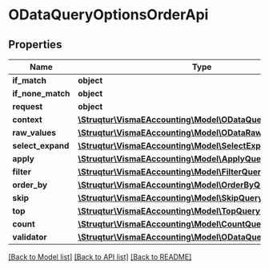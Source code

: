 # ODataQueryOptionsOrderApi

## Properties
Name | Type | Description | Notes
------------ | ------------- | ------------- | -------------
**if_match** | **object** |  | [optional] 
**if_none_match** | **object** |  | [optional] 
**request** | **object** |  | [optional] 
**context** | [**\Struqtur\VismaEAccounting\Model\ODataQueryContext**](ODataQueryContext.md) |  | [optional] 
**raw_values** | [**\Struqtur\VismaEAccounting\Model\ODataRawQueryOptions**](ODataRawQueryOptions.md) |  | [optional] 
**select_expand** | [**\Struqtur\VismaEAccounting\Model\SelectExpandQueryOption**](SelectExpandQueryOption.md) |  | [optional] 
**apply** | [**\Struqtur\VismaEAccounting\Model\ApplyQueryOption**](ApplyQueryOption.md) |  | [optional] 
**filter** | [**\Struqtur\VismaEAccounting\Model\FilterQueryOption**](FilterQueryOption.md) |  | [optional] 
**order_by** | [**\Struqtur\VismaEAccounting\Model\OrderByQueryOption**](OrderByQueryOption.md) |  | [optional] 
**skip** | [**\Struqtur\VismaEAccounting\Model\SkipQueryOption**](SkipQueryOption.md) |  | [optional] 
**top** | [**\Struqtur\VismaEAccounting\Model\TopQueryOption**](TopQueryOption.md) |  | [optional] 
**count** | [**\Struqtur\VismaEAccounting\Model\CountQueryOption**](CountQueryOption.md) |  | [optional] 
**validator** | [**\Struqtur\VismaEAccounting\Model\ODataQueryValidator**](ODataQueryValidator.md) |  | [optional] 

[[Back to Model list]](../README.md#documentation-for-models) [[Back to API list]](../README.md#documentation-for-api-endpoints) [[Back to README]](../README.md)


